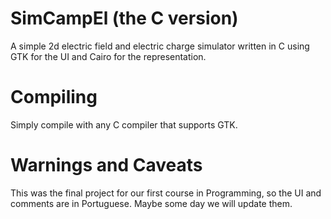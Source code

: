 # SimCampEl (the C version)
A simple 2d electric field and electric charge simulator written in C using GTK for the UI and Cairo for the representation.

# Compiling

Simply compile with any C compiler that supports GTK.

# Warnings and Caveats

This was the final project for our first course in Programming, so the UI and comments are in Portuguese. Maybe some day we will update them.
